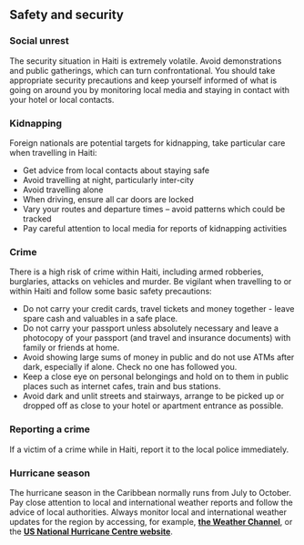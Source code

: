 ## Safety and security

### **Social unrest**

The security situation in Haiti is extremely volatile. Avoid demonstrations and public gatherings, which can turn confrontational. You should take appropriate security precautions and keep yourself informed of what is going on around you by monitoring local media and staying in contact with your hotel or local contacts.

### **Kidnapping**

Foreign nationals are potential targets for kidnapping, take particular care when travelling in Haiti:

* Get advice from local contacts about staying safe
* Avoid travelling at night, particularly inter-city
* Avoid travelling alone
* When driving, ensure all car doors are locked
* Vary your routes and departure times – avoid patterns which could be tracked
* Pay careful attention to local media for reports of kidnapping activities

### **Crime**

There is a high risk of crime within Haiti, including armed robberies, burglaries, attacks on vehicles and murder. Be vigilant when travelling to or within Haiti and follow some basic safety precautions:

* Do not carry your credit cards, travel tickets and money together - leave spare cash and valuables in a safe place.
* Do not carry your passport unless absolutely necessary and leave a photocopy of your passport (and travel and insurance documents) with family or friends at home.
* Avoid showing large sums of money in public and do not use ATMs after dark, especially if alone. Check no one has followed you.
* Keep a close eye on personal belongings and hold on to them in public places such as internet cafes, train and bus stations.
* Avoid dark and unlit streets and stairways, arrange to be picked up or dropped off as close to your hotel or apartment entrance as possible.

### **Reporting a crime**

If a victim of a crime while in Haiti, report it to the local police immediately.

### **Hurricane season**

The hurricane season in the Caribbean normally runs from July to October. Pay close attention to local and international weather reports and follow the advice of local authorities. Always monitor local and international weather updates for the region by accessing, for example, [**the Weather Channel**](http://www.weather.com/), or the [**US National Hurricane Centre website**](http://www.nhc.noaa.gov/).